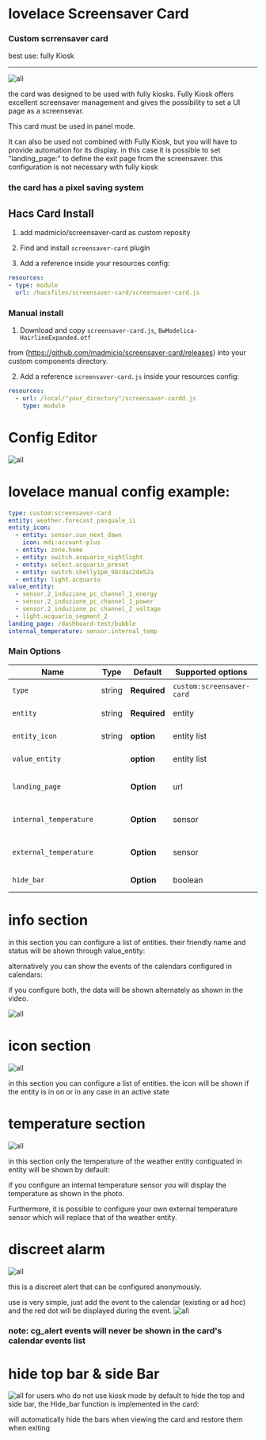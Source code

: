 # lovelace Screensaver Card
### Custom scrrensaver card
best use: fully Kiosk
<hr>



![all](image/screen.png)

the card was designed to be used with fully kiosks.
Fully Kiosk offers excellent screensaver management and gives the possibility to set a UI page as a screensevar.

This card must be used in panel mode.

It can also be used not combined with Fully Kiosk, but you will have to provide automation for its display.
in this case it is possible to set "landing_page:" to define the exit page from the screensaver.
this configuration is not necessary with fully kiosk

### the card has a pixel saving system

## Hacs Card Install

1. add madmicio/screensaver-card as custom reposity

2. Find and install `screensaver-card` plugin

2. Add a reference  inside your resources config:

  ```yaml
resources:
  - type: module
    url: /hacsfiles/screensaver-card/screensaver-card.js
```


### Manual install

1. Download and copy `screensaver-card.js`, `BwModelica-HairlineExpanded.otf`

 from (https://github.com/madmicio/screensaver-card/releases) into your custom components  directory.

2. Add a reference `screensaver-card.js` inside your resources config:

  ```yaml
  resources:
    - url: /local/"your_directory"/screensaver-cardd.js
      type: module
  ```


  # Config Editor
  ![all](image/editor2.png)
  # lovelace manual config example: 
```yaml
type: custom:screensaver-card
entity: weather.forecast_pasquale_ii
entity_icon:
  - entity: sensor.sun_next_dawn
    icon: mdi:account-plus
  - entity: zone.home
  - entity: switch.acquario_nightlight
  - entity: select.acquario_preset
  - entity: switch.shelly1pm_98cdac2de52a
  - entity: light.acquario
value_entity:
  - sensor.2_induzione_pc_channel_1_energy
  - sensor.2_induzione_pc_channel_1_power
  - sensor.2_induzione_pc_channel_2_voltage
  - light.acquario_segment_2
landing_page: /dashboard-test/bubble
internal_temperature: sensor.internal_temp
```
### Main Options
| Name | Type | Default | Supported options | Description |
| -------------- | ----------- | ------------ | ------------------------------------------------ | --------------------------------------------------------------------------------------------------------------------------------------------------------------------------------------------------------------------------------------------------------------------------------------------------------------------------------------------- |
| `type` | string | **Required** | `custom:screensaver-card` | Type of the card |
| `entity` | string | **Required** | entity | weather entity |
| `entity_icon` | string | **option** | entity list | state entity list |
| `value_entity` |  | **option**| entity list | icon entity list|
| `landing_page` |  | **Option**| url | landing page afther screensaver | 
| `internal_temperature` |  | **Option**| sensor | internal temperature sensor|
| `external_temperature` |  | **Option**| sensor | internal temperature sensor|
| `hide_bar` |  | **Option**| boolean | hide top & side bar|

  # info section
  in this section you can configure a list of entities.
their friendly name and status will be shown through value_entity:

alternatively you can show the events of the calendars configured in calendars:

if you configure both, the data will be shown alternately as shown in the video.

![all](image/videogif.gif)

 # icon section
![all](image/icon.png)

in this section you can configure a list of entities.
the icon will be shown if the entity is in on or in any case in an active state

 # temperature section
![all](image/temp.png)

in this section only the temperature of the weather entity contiguated in entity will be shown by default:

if you configure an internal temperature sensor you will display the temperature as shown in the photo.

Furthermore, it is possible to configure your own external temperature sensor which will replace that of the weather entity.

# discreet alarm
![all](image/cg_Alert.png)

this is a discreet alert that can be configured anonymously. 

use is very simple, just add the event to the calendar (existing or ad hoc) and the red dot will be displayed during the event.
![all](image/cg_alert_2.png)

### note: cg_alert events will never be shown in the card's calendar events list

# hide top bar & side Bar
![all](image/hide.png)
for users who do not use kiosk mode by default to hide the top and side bar, the Hide_bar function is implemented in the card:

will automatically hide the bars when viewing the card and restore them when exiting